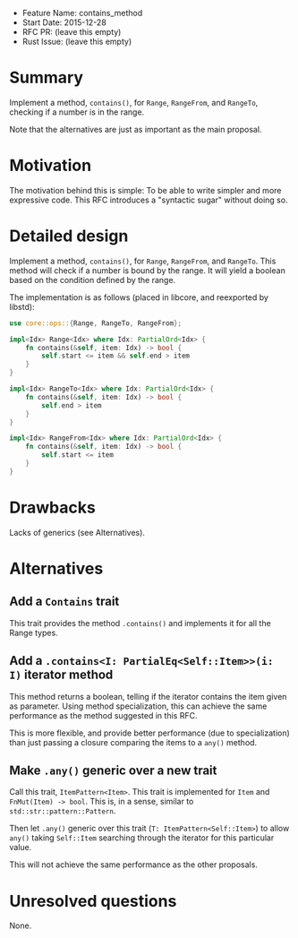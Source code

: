 - Feature Name: contains_method
- Start Date: 2015-12-28
- RFC PR: (leave this empty)
- Rust Issue: (leave this empty)

# Summary
[summary]: #summary

Implement a method, `contains()`, for `Range`, `RangeFrom`, and `RangeTo`, checking if a number is in the range.

Note that the alternatives are just as important as the main proposal.

# Motivation
[motivation]: #motivation

The motivation behind this is simple: To be able to write simpler and more expressive code. This RFC introduces a "syntactic sugar" without doing so.

# Detailed design
[design]: #detailed-design

Implement a method, `contains()`, for `Range`, `RangeFrom`, and `RangeTo`. This method will check if a number is bound by the range. It will yield a boolean based on the condition defined by the range.

The implementation is as follows (placed in libcore, and reexported by libstd):

```rust
use core::ops::{Range, RangeTo, RangeFrom};

impl<Idx> Range<Idx> where Idx: PartialOrd<Idx> {
    fn contains(&self, item: Idx) -> bool {
        self.start <= item && self.end > item
    }
}

impl<Idx> RangeTo<Idx> where Idx: PartialOrd<Idx> {
    fn contains(&self, item: Idx) -> bool {
        self.end > item
    }
}

impl<Idx> RangeFrom<Idx> where Idx: PartialOrd<Idx> {
    fn contains(&self, item: Idx) -> bool {
        self.start <= item
    }
}

```

# Drawbacks
[drawbacks]: #drawbacks

Lacks of generics (see Alternatives).

# Alternatives
[alternatives]: #alternatives

## Add a `Contains` trait

This trait provides the method `.contains()` and implements it for all the Range types.

## Add a `.contains<I: PartialEq<Self::Item>>(i: I)` iterator method

This method returns a boolean, telling if the iterator contains the item given as parameter. Using method specialization, this can achieve the same performance as the method suggested in this RFC.

This is more flexible, and provide better performance (due to specialization) than just passing a closure comparing the items to a `any()` method.

## Make `.any()` generic over a new trait

Call this trait, `ItemPattern<Item>`. This trait is implemented for `Item` and `FnMut(Item) -> bool`. This is, in a sense, similar to `std::str::pattern::Pattern`.

Then let `.any()` generic over this trait (`T: ItemPattern<Self::Item>`) to allow `any()` taking `Self::Item` searching through the iterator for this particular value.

This will not achieve the same performance as the other proposals.

# Unresolved questions
[unresolved]: #unresolved-questions

None.
